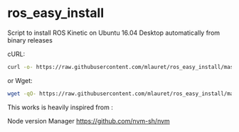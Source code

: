 # ros_easy_install
Script to install ROS Kinetic on Ubuntu 16.04 Desktop automatically from binary releases

cURL:

```sh
curl -o- https://raw.githubusercontent.com/mlauret/ros_easy_install/master/install.sh | bash
```

or Wget:

```sh
wget -qO- https://raw.githubusercontent.com/mlauret/ros_easy_install/master/install.sh | bash
```


This works is heavily inspired from : 

Node version Manager
https://github.com/nvm-sh/nvm 
